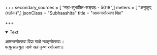 +++
secondary_sources = [ "महा-सुभाषित-सङ्ग्रहः - 5018",]
meters = [ "अनुष्टुप् (श्लोक)",]
jsonClass = "Subhaashita"
title = "आमन्त्रणोत्सवा विप्रा"

+++

<details open><summary>Text</summary>

आमन्त्रणोत्सवा विप्रा गावो नवतृणोत्सवाः।  
पत्युत्साहयुता नार्यः अहं कृष्ण रणोत्सवः॥
</details>
